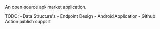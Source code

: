 An open-source apk market application.

TODO:
    - Data Structure's
    - Endpoint Design
    - Android Application
    - Github Action publish support
